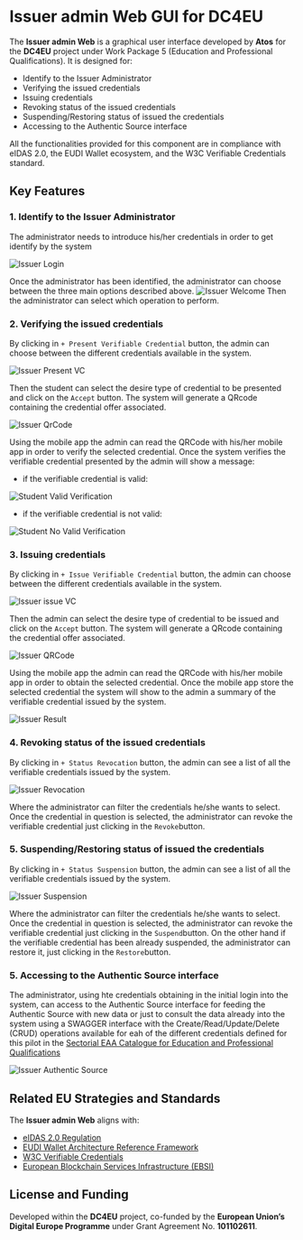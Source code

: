 # Issuer admin Web GUI for DC4EU

The **Issuer admin Web** is a graphical user interface developed by **Atos** for the **DC4EU** project under Work Package 5 (Education and Professional Qualifications). It is designed for:

* Identify to the Issuer Administrator
* Verifying the issued credentials
* Issuing credentials
* Revoking status of the issued credentials
* Suspending/Restoring status of issued the credentials
* Accessing to the Authentic Source interface

All the functionalities provided for this component are in compliance with eIDAS 2.0, the EUDI Wallet ecosystem, and the W3C Verifiable Credentials standard.

## Key Features

### 1. Identify to the Issuer Administrator

The administrator needs to introduce his/her credentials in order to get identify by the system

![Issuer Login](./images/issuer-gui-login.png)

Once the administrator has been identified, the administrator can choose between the three main options described above.
![Issuer Welcome](./images/issuer-gui-welcome.png)
Then the administrator can select which operation to perform.

### 2. Verifying the issued credentials

By clicking in `+ Present Verifiable Credential` button, the admin can choose between the different credentials available in the system.

![Issuer Present VC](./images/issuer-gui-present.png)

Then the student can select the desire type of credential to be presented and click on the `Accept` button. The system will generate a QRcode containing the credential offer associated.

![Issuer QrCode](./images/verifier-gui-qr-code.png)

Using the mobile app the admin can read the QRCode with his/her mobile app in order to verify the selected credential. Once the system verifies the verifiable credential presented by the admin will show a message:

* if the verifiable credential is valid:

![Student Valid Verification](./images/issuer-gui-present-valid.png)

* if the verifiable credential is not valid:

![Student No Valid Verification](./images/issuer-gui-present-no-valid.png)

### 3. Issuing credentials

By clicking in `+ Issue Verifiable Credential` button, the admin can choose between the different credentials available in the system.

![Issuer issue VC](./images/issuer-gui-issue.png)

Then the admin can select the desire type of credential to be issued and click on the `Accept` button. The system will generate a QRcode containing the credential offer associated.

![Issuer QRCode](./images/issuer-gui-qr-code.png)

Using the mobile app the admin can read the QRCode with his/her mobile app in order to obtain the selected credential. Once the mobile app store the selected credential the system will show to the admin a summary of the verifiable credential issued by the system.

![Issuer Result](./images/issuer-gui-issue-result.png)

### 4. Revoking status of the issued credentials

By clicking in `+ Status Revocation` button, the admin can see a list of all the verifiable credentials issued by the system.

![Issuer Revocation](./images/issuer-gui-revocation.png)

Where the administrator can filter the credentials he/she wants to select. Once the credential in question is selected, the administrator can revoke the verifiable credential just clicking in the `Revoke`button.

### 5. Suspending/Restoring status of issued the credentials

By clicking in `+ Status Suspension` button, the admin can see a list of all the verifiable credentials issued by the system.

![Issuer Suspension](./images/issuer-gui-suspension.png)

Where the administrator can filter the credentials he/she wants to select. Once the credential in question is selected, the administrator can revoke the verifiable credential just clicking in the `Suspend`button. On the other hand if the verifiable credential has been already suspended, the administrator can restore it, just clicking in the `Restore`button.

### 5. Accessing to the Authentic Source interface

The administrator, using hte credentials obtaining in the initial login into the system, can access to the Authentic Source interface for feeding the Authentic Source with new data or just to consult the data already into the system using a SWAGGER interface with the Create/Read/Update/Delete (CRUD) operations available for eah of the different credentials defined for this pilot in the [Sectorial EAA Catalogue for Education and Professional Qualifications](https://github.com/dc4eu/educational-pilot/tree/main/sectorial-eaa-catalogue)

![Issuer Authentic Source](./images/issuer-gui-auth-source.png)

## Related EU Strategies and Standards

The **Issuer admin Web** aligns with:

- [eIDAS 2.0 Regulation](https://digital-strategy.ec.europa.eu/en/policies/eidas-regulation)
- [EUDI Wallet Architecture Reference Framework](https://ec.europa.eu/newsroom/dae/redirection/document/90784)
- [W3C Verifiable Credentials](https://www.w3.org/TR/vc-data-model/)
- [European Blockchain Services Infrastructure (EBSI)](https://ec.europa.eu/cefdigital/wiki/display/CEFDIGITAL/EBSI)

## License and Funding

Developed within the **DC4EU** project, co-funded by the **European Union’s Digital Europe Programme** under Grant Agreement No. **101102611**.

